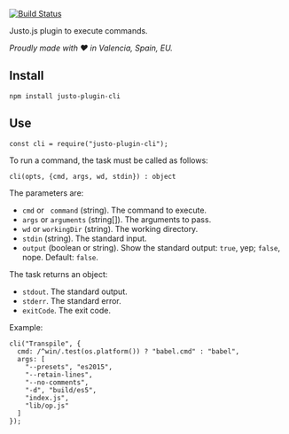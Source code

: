 [![Build Status](https://travis-ci.org/justojsp/justo-plugin-cli.svg)](https://travis-ci.org/justojsp/justo-plugin-cli)

Justo.js plugin to execute commands.

*Proudly made with ♥ in Valencia, Spain, EU.*

## Install

```
npm install justo-plugin-cli
```

## Use

```
const cli = require("justo-plugin-cli");
```

To run a command, the task must be called as follows:

```
cli(opts, {cmd, args, wd, stdin}) : object
```

The parameters are:

- `cmd` or ` command` (string). The command to execute.
- `args` or `arguments` (string[]). The arguments to pass.
- `wd` or `workingDir` (string). The working directory.
- `stdin` (string). The standard input.
- `output` (boolean or string). Show the standard output: `true`, yep; `false`, nope. Default: `false`.

The task returns an object:

- `stdout`. The standard output.
- `stderr`. The standard error.
- `exitCode`. The exit code.

Example:

```
cli("Transpile", {
  cmd: /^win/.test(os.platform()) ? "babel.cmd" : "babel",
  args: [
    "--presets", "es2015",
    "--retain-lines",
    "--no-comments",
    "-d", "build/es5",
    "index.js",
    "lib/op.js"
  ]
});
```
